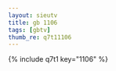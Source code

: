 ```yaml
--- 
layout: sieutv
title: gb 1106
tags: [gbtv]
thumb_re: q7t11106
---
```

{% include q7t1 key="1106" %} 
